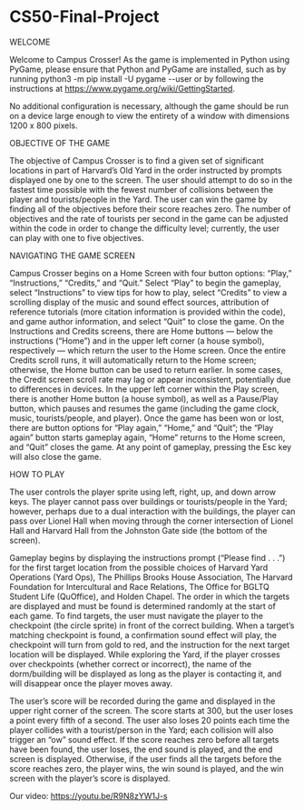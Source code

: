 # CS50-Final-Project
WELCOME

Welcome to Campus Crosser! As the game is implemented in Python using PyGame, please ensure that Python and PyGame are installed, such as by running python3 -m pip install -U pygame --user or by following the instructions at https://www.pygame.org/wiki/GettingStarted. 

No additional configuration is necessary, although the game should be run on a device large enough to view the entirety of a window with dimensions 1200 x 800 pixels.


OBJECTIVE OF THE GAME

The objective of Campus Crosser is to find a given set of significant locations in part of Harvard’s Old Yard in the order instructed by prompts displayed one by one to the screen. The user should attempt to do so in the fastest time possible with the fewest number of collisions between the player and tourists/people in the Yard. The user can win the game by finding all of the objectives before their score reaches zero. The number of objectives and the rate of tourists per second in the game can be adjusted within the code in order to change the difficulty level; currently, the user can play with one to five objectives.


NAVIGATING THE GAME SCREEN

Campus Crosser begins on a Home Screen with four button options: “Play,” “Instructions,” “Credits,” and “Quit.” Select “Play” to begin the gameplay, select “Instructions” to view tips for how to play, select “Credits” to view a scrolling display of the music and sound effect sources, attribution of reference tutorials (more citation information is provided within the code), and game author information, and select “Quit” to close the game. On the Instructions and Credits screens, there are Home buttons — below the instructions (“Home”) and in the upper left corner (a house symbol), respectively — which return the user to the Home screen. Once the entire Credits scroll runs, it will automatically return to the Home screen; otherwise, the Home button can be used to return earlier. In some cases, the Credit screen scroll rate may lag or appear inconsistent, potentially due to differences in devices. In the upper left corner within the Play screen, there is another Home button (a house symbol), as well as a Pause/Play button, which pauses and resumes the game (including the game clock, music, tourists/people, and player). Once the game has been won or lost, there are button options for “Play again,” “Home,” and “Quit”; the “Play again” button starts gameplay again, “Home” returns to the Home screen, and “Quit” closes the game. At any point of gameplay, pressing the Esc key will also close the game.


HOW TO PLAY

The user controls the player sprite using left, right, up, and down arrow keys. The player cannot pass over buildings or tourists/people in the Yard; however, perhaps due to a dual interaction with the buildings, the player can pass over Lionel Hall when moving through the corner intersection of Lionel Hall and Harvard Hall from the Johnston Gate side (the bottom of the screen). 

Gameplay begins by displaying the instructions prompt (“Please find . . .”) for the first target location from the possible choices of Harvard Yard Operations (Yard Ops), The Phillips Brooks House Association, The Harvard Foundation for Intercultural and Race Relations, The Office for BGLTQ Student Life (QuOffice), and Holden Chapel. The order in which the targets are displayed and must be found is determined randomly at the start of each game. To find targets, the user must navigate the player to the checkpoint (the circle sprite) in front of the correct building. When a target’s matching checkpoint is found, a confirmation sound effect will play, the checkpoint will turn from gold to red, and the instruction for the next target location will be displayed. While exploring the Yard, if the player crosses over checkpoints (whether correct or incorrect), the name of the dorm/building will be displayed as long as the player is contacting it, and will disappear once the player moves away.

The user’s score will be recorded during the game and displayed in the upper right corner of the screen. The score starts at 300, but the user loses a point every fifth of a second. The user also loses 20 points each time the player collides with a tourist/person in the Yard; each collision will also trigger an “ow” sound effect. If the score reaches zero before all targets have been found, the user loses, the end sound is played, and the end screen is displayed. Otherwise, if the user finds all the targets before the score reaches zero, the player wins, the win sound is played, and the win screen with the player’s score is displayed.

Our video: https://youtu.be/R9N8zYW1J-s